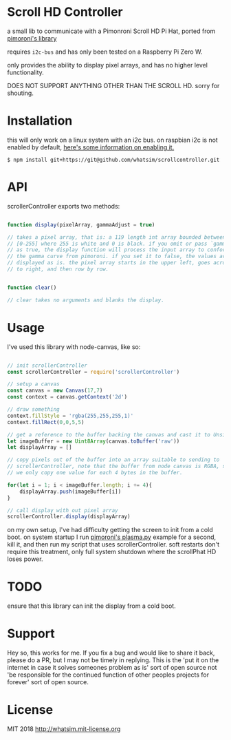 Scroll HD Controller
====================

a small lib to communicate with a Pimonroni Scroll HD Pi Hat, ported from 
[pimoroni's library](https://github.com/pimoroni/scroll-phat-hd)

requires `i2c-bus` and has only been tested on a Raspberry Pi Zero W.

only provides the ability to display pixel arrays, and has no higher level
functionality.

DOES NOT SUPPORT ANYTHING OTHER THAN THE SCROLL HD. sorry for shouting.

Installation
============

this will only work on a linux system with an i2c bus. on raspbian i2c
is not enabled by default, [here's some information on enabling it.](https://learn.sparkfun.com/tutorials/raspberry-pi-spi-and-i2c-tutorial#i2c-on-pi)

```
$ npm install git+https://git@github.com/whatsim/scrollcontroller.git
```

API
===

scrollerController exports two methods:

```javascript

function display(pixelArray, gammaAdjust = true)

// takes a pixel array, that is: a 119 length int array bounded between
// [0-255] where 255 is white and 0 is black. if you omit or pass `gammaAdjust` 
// as true, the display function will process the input array to conform to 
// the gamma curve from pimoroni. if you set it to false, the values are
// displayed as is. the pixel array starts in the upper left, goes across left
// to right, and then row by row.

```
```javascript

function clear()

// clear takes no arguments and blanks the display.

```

Usage
=====

I've used this library with node-canvas, like so:

```javascript

// init scrollerController
const scrollerController = require('scrollerController')

// setup a canvas
const canvas = new Canvas(17,7)
const context = canvas.getContext('2d')

// draw something
context.fillStyle = 'rgba(255,255,255,1)'
context.fillRect(0,0,5,5)

// get a reference to the buffer backing the canvas and cast it to Unsigned Int
let imageBuffer = new Uint8Array(canvas.toBuffer('raw'))
let displayArray = []

// copy pixels out of the buffer into an array suitable to sending to 
// scrollerController, note that the buffer from node canvas is RGBA, so
// we only copy one value for each 4 bytes in the buffer.

for(let i = 1; i < imageBuffer.length; i += 4){
	displayArray.push(imageBuffer[i])
}

// call display with out pixel array
scrollerController.display(displayArray)

```

on my own setup, I've had difficulty getting the screen to init from a cold 
boot. on system startup I run [pimoroni's plasma.py](https://github.com/pimoroni/scroll-phat-hd/blob/master/examples/plasma.py)
example for a second, kill it, and then run my script that uses
scrollerController. soft restarts don't require this treatment, only full 
system shutdown where the scrollPhat HD loses power.

TODO
====

ensure that this library can init the display from a cold boot.

Support
=======

Hey so, this works for me. If you fix a bug and would like to share it back, 
please do a PR, but I may not be timely in replying. This is the 'put it on 
the internet in case it solves someones problem as is' sort of open source not
'be responsible for the continued function of other peoples projects for 
forever' sort of open source.

License
=======

MIT 2018 http://whatsim.mit-license.org